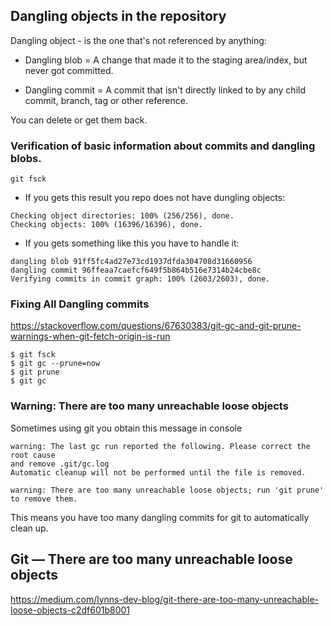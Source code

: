 

## Dangling objects in the repository

Dangling object - is the one that's not referenced by anything:

- Dangling blob = A change that made it to the staging area/index, but never got committed. 

- Dangling commit = A commit that isn't directly linked to by any child commit, branch, tag or other reference. 

You can delete or get them back.

### Verification of basic information about commits and dangling blobs.

```
git fsck
```

- If you gets this result you repo does not have dungling objects:

```
Checking object directories: 100% (256/256), done.
Checking objects: 100% (16396/16396), done.
```
 

- If you gets something like this you have to handle it:

```
dangling blob 91ff5fc4ad27e73cd1937dfda304708d31660956
dangling commit 96ffeaa7caefcf649f5b864b516e7314b24cbe8c
Verifying commits in commit graph: 100% (2603/2603), done.
```
 




### Fixing All Dangling commits

https://stackoverflow.com/questions/67630383/git-gc-and-git-prune-warnings-when-git-fetch-origin-is-run

````
$ git fsck
$ git gc --prune=now
$ git prune  
$ git gc

````

 ### Warning: There are too many unreachable loose objects
 
 Sometimes using git  you obtain this message in console
 
````
warning: The last gc run reported the following. Please correct the root cause
and remove .git/gc.log
Automatic cleanup will not be performed until the file is removed.

warning: There are too many unreachable loose objects; run 'git prune' to remove them.

````
This means you have too many dangling commits for git to automatically clean up.

## Git — There are too many unreachable loose objects

https://medium.com/lynns-dev-blog/git-there-are-too-many-unreachable-loose-objects-c2df601b8001
